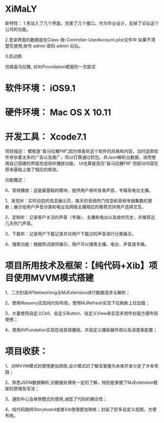 # XiMaLY

新特性：
1.多加入了几个界面，完善了几个接口。作为毕业设计，去掉了论坛这个公司的功能。

2.登录界面的数据是在Class-我-Controller-UserAccount.plist文件中 如果不清楚先使用,账号 admin 密码 admin  玩玩。

3.启动图

仿做喜马拉雅, 对AVFoundation框架的一次尝试
# 软件环境：	iOS9.1
# 硬件环境：	Mac OS X 10.11
# 开发工具：	Xcode7.1
项目描述：	模板是“喜马拉雅FM”,因为很喜欢这个软件的风格和内容，当时这款软件参杂着太多的广告以及推广。所以打算通过抓包，并Json解析出数据，进而使用自己搭建的界面完成视听播放功能， UI也算是高仿“喜马拉雅FM”.但部分内容在原来基础上做了相应的修改。 

功能概述： 

0、音频播放：这是最基础的模块，提供用户收听各类声音、专辑及电台主播。 

1、发现听：实时动态的信息展示页，每天的音频热门信息和音频专辑集数的更新；展示给用户声音分类和电台及网络主播相应的推荐页供用户选择交互。 

2、定制听：记录用户关注的声音（专辑）、主播和电台以及收听历史，并推荐近几天热门声音。 

3、下载听：记录用户下载记录并对用户下载过的声音进行分类展示。

4、搜索功能：根据热词提供展示，用户可以搜索主播、电台、声音或专辑。

# 项目所用技术及框架：【纯代码+Xib】项目使用MVVM模式搭建

1、二次封装AFNetworking与MJExtension进行数据请求与解析；

2、使用Masonry实现纯代码布局，使用MJRefresh实现下拉刷新上拉加载；

3、大量使用自定义Cell、自定义Button、自定义View来实现多控件封装方便布局使用；

4、使用AVFundation实现在线音频播放。并自定义播放器外观以及进度条配置；
# 项目收获：

1、对MVVM模式的使用更加熟练,设计模式的了解及掌握为未来开发少走了许多弯路；

2、熟悉JSON数据解析,对数据处理有一定的了解，特别是掌握了MJExtension框架的原理及写法；

3、通知中心及单例模式的使用,减低了代码的耦合性；

4、纯代码跳转Storyboard或者Xib使用更加熟练；封装了好多自定义视图，方便布局。
